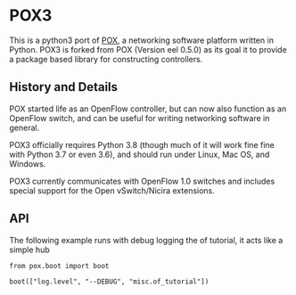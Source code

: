 # POX3

This is a python3 port of [POX](https://github.com/noxrepo/pox), a networking
software platform written in Python.
POX3 is forked from POX (Version eel 0.5.0) as its goal it to provide a package based library for
constructing controllers.

## History and Details

POX started life as an OpenFlow controller, but can now also function
as an OpenFlow switch, and can be useful for writing networking software
in general.

POX3 officially requires Python 3.8 (though much of it will work fine
fine with Python 3.7 or even 3.6), and should run under Linux, Mac OS, and Windows.

POX3 currently communicates with OpenFlow 1.0 switches and includes
special support for the Open vSwitch/Nicira extensions.

## API

The following example runs with debug logging the of tutorial, it acts
like a simple hub
```
from pox.boot import boot

boot(["log.level", "--DEBUG", "misc.of_tutorial"])
```
